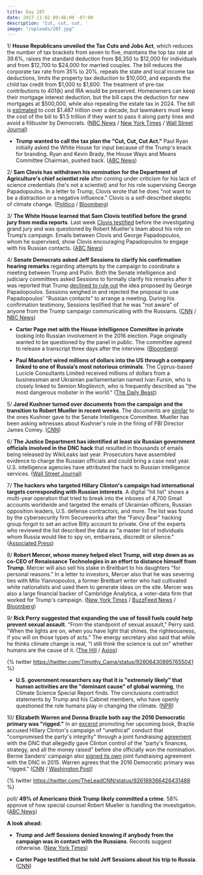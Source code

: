 ```yaml
---
title: Day 287
date: 2017-11-02 09:46:00 -07:00
description: 'Cut, cut, cut. '
image: "/uploads/287.jpg"
---
```


1/ **House Republicans unveiled the Tax Cuts and Jobs Act**, which reduces the number of tax brackets from seven to five, maintains the top tax rate at 39.6%, raises the standard deduction from $6,350 to $12,000 for individuals and from $12,700 to $24,000 for married couples. The bill reduces the corporate tax rate from 35% to 20%, repeals the state and local income tax deductions, limits the property tax deduction to $10,000, and expands the child tax credit from $1,000 to $1,600. The treatment of pre-tax contributions to 401(k) and IRA would be preserved. Homeowners can keep their mortgage interest deduction, but the bill caps the deduction for new mortgages at $500,000, while also repealing the estate tax in 2024. The bill is [estimated](http://thehill.com/policy/finance/358521-panel-tax-bill-would-cost-1487-trillion-over-10-years) to cost $1.487 trillion over a decade, but lawmakers must keep the cost of the bill to $1.5 trillion if they want to pass it along party lines and avoid a filibuster by Democrats. ([NBC News](https://www.nbcnews.com/politics/congress/gop-unveils-massive-tax-cut-plan-n816881) / [New York Times](https://www.nytimes.com/2017/11/02/us/politics/tax-plan-republicans.html?_r=0) / [Wall Street Journal](https://www.wsj.com/articles/republicans-stick-with-big-corporate-tax-cuts-in-house-bill-1509629510))

* **Trump wanted to call the tax plan the "Cut, Cut, Cut Act."** Paul Ryan initially asked the White House for input because of the Trump's knack for branding. Ryan and Kevin Brady, the House Ways and Means Committee Chairman, pushed back. ([ABC News](http://abcnews.go.com/Politics/trump-hill-leaders-disagree-upcoming-tax-reform-bill/story?id=50863220))

2/ **Sam Clovis has withdrawn his nomination for the Department of Agriculture's chief scientist role** after coming under criticism for his lack of science credentials (he's not a scientist) and for his role supervising George Papadopoulos. In a letter to Trump, Clovis wrote that he does "not want to be a distraction or a negative influence." Clovis is a self-described skeptic of climate change. ([Politico](https://www.politico.com/story/2017/11/02/trump-campaign-aide-clovis-withdraws-from-consideration-for-usda-job-244458) / [Bloomberg](https://www.bloomberg.com/news/articles/2017-11-02/urgent-ex-trump-campaign-official-withdraws-nomination-for-ag-post))

3/ **The White House learned that Sam Clovis testified before the grand jury from media reports**. Last week [Clovis testified](https://whatthefuckjusthappenedtoday.com/2017/10/31/day-285/#4-sam-clovis-was-questioned-by-rober) before the investigating grand jury and was questioned by Robert Mueller's team about his role on Trump’s campaign. Emails between Clovis and George Papadopoulos, whom he supervised, show Clovis encouraging Papadopoulos to engage with his Russian contacts. ([ABC News](http://abcnews.go.com/Politics/white-house-unaware-top-adviser-testified-grand-jury/story?id=50895265))

4/ **Senate Democrats asked Jeff Sessions to clarify his confirmation hearing remarks** regarding attempts by the campaign to coordinate a meeting between Trump and Putin. Both the Senate intelligence and judiciary committees asked Sessions to formally clarify his remarks after it was reported that Trump [declined to rule out](https://whatthefuckjusthappenedtoday.com/2017/11/01/day-286/#1-trump-did-not-dismiss-the-idea-of) the idea proposed by George Papadopoulos. Sessions weighed in and rejected the proposal to use Papadopoulos' "Russian contacts" to arrange a meeting. During his confirmation testimony, Sessions testified that he was "not aware" of anyone from the Trump campaign communicating with the Russians. ([CNN](http://www.cnn.com/2017/11/02/politics/jeff-sessions-congress-russia-trump-campaign/index.html) / [NBC News](https://www.nbcnews.com/news/us-news/sessions-rejected-russian-proposal-campaign-adviser-source-says-n817001))

* **Carter Page met with the House Intelligence Committee in private** looking into Russian involvement in the 2016 election. Page originally wanted to be questioned by the panel in public. The committee agreed to release a transcript three days after the interview. ([Bloomberg](https://www.bloomberg.com/news/articles/2017-11-02/trump-campaign-aide-faces-scrutiny-amid-russia-probe-interview))

* **Paul Manafort wired millions of dollars into the US through a company linked to one of Russia’s most notorious criminals**. The Cyprus-based Lucicle Consultants Limited received millions of dollars from a businessman and Ukrainian parliamentarian named Ivan Fursin, who is closely linked to Semion Mogilevich, who is frequently described as "the most dangerous mobster in the world." ([The Daily Beast](https://www.thedailybeast.com/mueller-reveals-new-manafort-link-to-organized-crime))

5/ **Jared Kushner turned over documents from the campaign and the transition to Robert Mueller in recent weeks**. The documents are [similar](https://whatthefuckjusthappenedtoday.com/2017/06/12/Day-144/#3-the-senate-intelligence-committee) to the ones Kushner gave to the Senate Intelligence Committee. Mueller has been asking witnesses about Kushner's role in the firing of FBI Director James Comey. ([CNN](http://www.cnn.com/2017/11/02/politics/jared-kushner-robert-mueller-documents-russia-investigation/index.html))

6/ **The Justice Department has identified at least six Russian government officials involved in the DNC hack** that resulted in thousands of emails being released by WikiLeaks last year. Prosecutors have assembled evidence to charge the Russian officials and could bring a case next year. U.S. intelligence agencies have attributed the hack to Russian intelligence services. ([Wall Street Journal](https://www.wsj.com/articles/prosecutors-consider-bringing-charges-in-dnc-hacking-case-1509618203))

7/ **The hackers who targeted Hillary Clinton's campaign had international targets corresponding with Russian interests**. A digital "hit list" shows a multi-year operation that tried to break into the inboxes of 4,700 Gmail accounts worldwide and targeted the emails of Ukrainian officers, Russian opposition leaders, U.S. defense contractors, and more. The list was found by the cybersecurity firm Secureworks after the "Fancy Bear" hacking group forgot to set an active Bitly account to private. One of the experts who reviewed the list described the data as "a master list of individuals whom Russia would like to spy on, embarrass, discredit or silence." ([Associated Press](https://apnews.com/3bca5267d4544508bb523fa0db462cb2))

8/ **Robert Mercer, whose money helped elect Trump, will step down as as co-CEO of Renaissance Technologies in an effort to distance himself from Trump**. Mercer will also sell his stake in Breitbart to his daughters "for personal reasons." In a letter to investors, Mercer also that he was severing ties with Milo Yiannopoulos, a former Breitbart writer who had cultivated white nationalists and used them to generate ideas on the site. Mercer was also a large financial backer of Cambridge Analytica, a voter-data firm that worked for Trump's campaign. ([New York Times](https://www.nytimes.com/2017/11/02/business/robert-mercer-renaissance.html) / [BuzzFeed News](https://www.buzzfeed.com/josephbernstein/hedge-fund-billionaire-robert-mercer-steps-down-from-his) / [Bloomberg](https://www.bloomberg.com/news/articles/2017-11-02/rentech-s-robert-mercer-to-resign-as-co-ceo-of-hedge-fund-firm))

9/ **Rick Perry suggested that expanding the use of fossil fuels could help prevent sexual assault**. "From the standpoint of sexual assault," Perry said. "When the lights are on, when you have light that shines, the righteousness, if you will on those types of acts." The energy secretary also said that while he thinks climate change is real, "I still think the science is out on" whether humans are the cause of it. ([The Hill](http://thehill.com/homenews/administration/358386-rick-perry-fossil-fuels-will-help-prevent-sexual-assault) / [Axios](https://www.axios.com/energy-secretary-the-science-is-out-on-how-much-humans-cause-climate-change-2505385312.html))

{% twitter https://twitter.com/Timothy_Cama/status/926064308957655041 %}

* **U.S. government researchers say that it is "extremely likely" that human activities are the "dominant cause" of global warming**, the Climate Science Special Report finds. The conclusions contradict statements by Trump and his Cabinet members, who have openly questioned the role humans play in changing the climate. ([NPR](http://www.npr.org/sections/thetwo-way/2017/11/02/561608576/massive-government-report-says-climate-is-warming-and-humans-are-the-cause))

10/ **Elizabeth Warren and Donna Brazile both say the 2016 Democratic primary was "rigged."** In an [excerpt](https://www.politico.com/magazine/story/2017/11/02/clinton-brazile-hacks-2016-215774) promoting her upcoming book, Brazile accused Hillary Clinton's campaign of "unethical" conduct that "compromised the party's integrity" through a joint fundraising [agreement](https://www.politico.com/story/2015/08/dnc-democratic-committee-hillary-clinton-fundraising-agreement-2016-121813) with the DNC that allegedly gave Clinton control of the "party's finances, strategy, and all the money raised" before she officially won the nomination. Bernie Sanders' campaign also [signed its own](https://www.politico.com/story/2015/11/bernie-sanders-2016-fundraising-dnc-215559) joint fundraising agreement with the DNC in 2015. Warren agrees that the 2016 Democratic primary was "rigged." ([CNN](http://www.cnn.com/2017/11/02/politics/donna-brazile-dnc-book/index.html) / [Washington Post](https://www.washingtonpost.com/news/the-fix/wp/2017/11/02/ex-dnc-chair-goes-at-the-clintons-alleging-hillarys-campaign-hijacked-dnc-during-primary-with-bernie-sanders/))

{% twitter https://twitter.com/TheLeadCNN/status/926189366426431488 %}

poll/ **49% of Americans think Trump likely committed a crime**. 58% approve of how special counsel Robert Mueller is handling the investigation. ([ABC News](http://abcnews.go.com/Politics/49-percent-americans-trump-committed-crime-poll/story?id=50884867))

**A look ahead:**

* **Trump and Jeff Sessions denied knowing if anybody from the campaign was in contact with the Russians**. Records suggest otherwise. ([New York Times](https://www.nytimes.com/2017/11/02/us/politics/trump-jeff-sessions-russia.html))

* **Carter Page testified that he told Jeff Sessions about his trip to Russia**. ([CNN](http://www.cnn.com/2017/11/02/politics/carter-page-testimony-russia-trip/index.html))